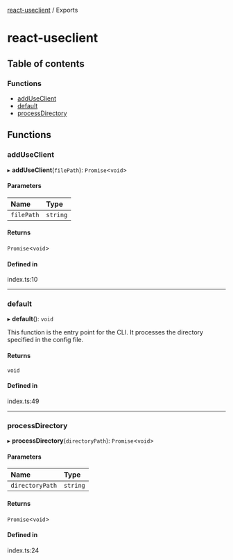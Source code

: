 [react-useclient](README.md) / Exports

# react-useclient

## Table of contents

### Functions

- [addUseClient](modules.md#adduseclient)
- [default](modules.md#default)
- [processDirectory](modules.md#processdirectory)

## Functions

### addUseClient

▸ **addUseClient**(`filePath`): `Promise`<`void`\>

#### Parameters

| Name       | Type     |
| :--------- | :------- |
| `filePath` | `string` |

#### Returns

`Promise`<`void`\>

#### Defined in

index.ts:10

---

### default

▸ **default**(): `void`

This function is the entry point for the CLI.
It processes the directory specified in the config file.

#### Returns

`void`

#### Defined in

index.ts:49

---

### processDirectory

▸ **processDirectory**(`directoryPath`): `Promise`<`void`\>

#### Parameters

| Name            | Type     |
| :-------------- | :------- |
| `directoryPath` | `string` |

#### Returns

`Promise`<`void`\>

#### Defined in

index.ts:24
